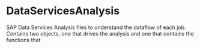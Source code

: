 # DataServicesAnalysis
SAP Data Services Analysis files to understand the dataflow of each job.
Contains two objects, one that drives the analysis and one that contains the functions that 
